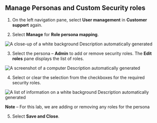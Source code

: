 ## Manage Personas and Custom Security roles

1.  On the left navigation pane, select **User
    management** in **Customer support** again.

2.  Select **Manage** for **Role persona mapping**.

![A close-up of a white background Description automatically
generated](./media/media4/image1.png)

3.  Select the persona – **Admin** to add or remove security roles.
    The **Edit roles** pane displays the list of roles.

![A screenshot of a computer Description automatically
generated](./media/media4/image2.png)

4.  Select or clear the selection from the checkboxes for the required
    security roles.

![A list of information on a white background Description automatically
generated](./media/media4/image3.png)

**Note** – For this lab, we are adding or removing any roles for the
persona

5.  Select **Save and Close**.
